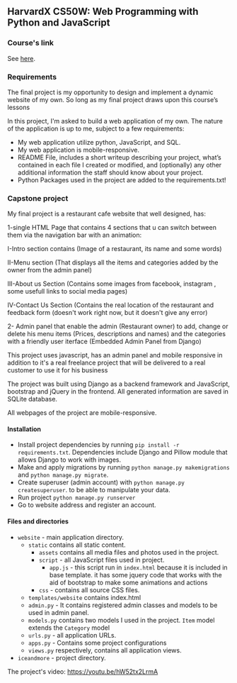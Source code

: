 ## HarvardX CS50W: Web Programming with Python and JavaScript

### Course's link
See [here](https://www.edx.org/course/cs50s-web-programming-with-python-and-javascript).


### Requirements
The final project is my opportunity to design and implement a dynamic website of my own. So long as my final project draws upon this course’s lessons


In this project, I'm asked to build a web application of my own. The nature of the application is up to me, subject to a few requirements:

  - My web application utilize python, JavaScript, and SQL.
  - My web application is mobile-responsive.
  - README File, includes a short writeup describing your project, what’s contained in each file I created or modified, and (optionally) any other additional information the staff should know about your project.
  - Python Packages used in the project are added to the requirements.txt!

### Capstone project

My final project is a restaurant cafe website that well designed, has:

1-single HTML Page that contains 4 sections that u can switch between them via the navigation bar with an animation:

  I-Intro section contains (Image of a restaurant, its name and some words)
  
  II-Menu section (That displays all the items and categories added by the owner from the admin panel)
  
  III-About us Section (Contains some images from facebook, instagram , some usefull links to social media pages)
  
  IV-Contact Us Section (Contains the real location of the restaurant and feedback form (doesn't work right now, but it doesn't give any error)


2- Admin panel that enable the admin (Restaurant owner) to add, change or delete his menu items (Prices, descriptions and names) and the categories with a friendly user iterface (Embedded Admin Panel from Django)


This project uses javascript, has an admin panel and mobile responsive in addition to it's a real freelance project that will be delivered to a real customer to use it for his business

The project was built using Django as a backend framework and JavaScript, bootstrap and jQuery in the frontend. All generated information are saved in  SQLite database.

All webpages of the project are mobile-responsive.

#### Installation
  - Install project dependencies by running `pip install -r requirements.txt`. Dependencies include Django and Pillow module that allows Django to work with images.
  - Make and apply migrations by running `python manage.py makemigrations` and `python manage.py migrate`.
  - Create superuser (admin account) with `python manage.py createsuperuser`. to be able to manipulate your data.
  - Run project `python manage.py runserver`
  - Go to website address and register an account.


#### Files and directories
  - `website` - main application directory.
    - `static` contains all static content.
        - `assets` contains all media files and photos used in the project.
        - `script` - all JavaScript files used in project.
            - `app.js` - this script run in `index.html` because it is included in base template. it has some
                          jquery code that works with the aid of bootstrap to make some animations and actions
        - `css` - contains all source CSS files.
    - `templates/website` contains index.html
    - `admin.py` - It contains registered admin classes and models to be used in admin panel.
    - `models.py` contains two models I used in the project. `Item` model extends the `Category` model
    - `urls.py` - all application URLs.
    - `apps.py` - Contains some project configurations
    - `views.py` respectively, contains all application views.
  - `iceandmore` - project directory.


The project's video: https://youtu.be/hW52tx2LrmA

